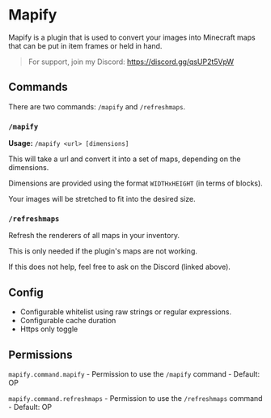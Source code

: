 # Mapify

Mapify is a plugin that is used to convert your images into Minecraft maps that can be put in item frames or held in hand.

> For support, join my Discord: <https://discord.gg/qsUP2t5VpW>

## Commands

There are two commands: `/mapify` and `/refreshmaps`.

### `/mapify`

**Usage:** `/mapify <url> [dimensions]`

This will take a url and convert it into a set of maps, depending on the dimensions.

Dimensions are provided using the format `WIDTHxHEIGHT` (in terms of blocks).

Your images will be stretched to fit into the desired size.

### `/refreshmaps`

Refresh the renderers of all maps in your inventory.

This is only needed if the plugin's maps are not working.

If this does not help, feel free to ask on the Discord (linked above).

## Config

- Configurable whitelist using raw strings or regular expressions.
- Configurable cache duration
- Https only toggle

## Permissions

`mapify.command.mapify` - Permission to use the `/mapify` command - Default: OP

`mapify.command.refreshmaps` - Permission to use the `/refreshmaps` command - Default: OP
